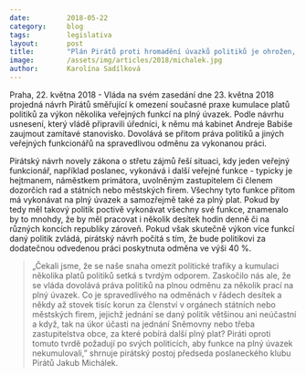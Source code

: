 ```yaml
---
date:         2018-05-22
category:     blog
tags:         legislativa
layout:       post
title:        "Plán Pirátů proti hromadění úvazků politiků je ohrožen, vládě bylo doporučeno negativní stanovisko"
image:        /assets/img/articles/2018/michalek.jpg
author:       Karolína Sadílková
---
```


 
Praha, 22. května 2018 - Vláda na svém zasedání dne 23. května 2018 projedná návrh Pirátů směřující k omezení současné praxe kumulace platů politiků za výkon několika veřejných funkcí na plný úvazek. Podle návrhu usnesení, který vládě připravili úředníci, k němu má kabinet Andreje Babiše zaujmout zamítavé stanovisko. Dovolává se přitom práva politiků a jiných veřejných funkcionářů na spravedlivou odměnu za vykonanou práci.

Pirátský návrh novely zákona o střetu zájmů řeší situaci, kdy jeden veřejný funkcionář, například poslanec, vykonává i další veřejné funkce - typicky je hejtmanem, náměstkem primátora, uvolněným zastupitelem či členem dozorčích rad a státních nebo městských firem. Všechny tyto funkce přitom má vykonávat na plný úvazek a samozřejmě také za plný plat. Pokud by tedy měl takový politik poctivě vykonávat všechny své funkce, znamenalo by to mnohdy, že by měl pracovat i několik desítek hodin denně či na různých koncích republiky zároveň. Pokud však skutečně výkon více funkcí daný politik zvládá, pirátský návrh počítá s tím, že bude politikovi za dodatečnou odvedenou práci poskytnuta odměna ve výši 40 %.  

> „Čekali jsme, že se naše snaha omezit politické trafiky a kumulaci několika platů politiků setká s tvrdým odporem. Zaskočilo nás ale, že se vláda dovolává práva politiků na plnou odměnu za několik prací na plný úvazek. Co je spravedlivého na odměnách v řádech desítek a někdy až stovek tisíc korun za členství v orgánech státních nebo městských firem, jejichž jednání se daný politik většinou ani neúčastní a když, tak na úkor účasti na jednání Sněmovny nebo třeba zastupitelstva obce, za které pobírá další plný plat? Piráti oproti tomuto tvrdě požadují po svých politicích, aby funkce na plný úvazek nekumulovali,” shrnuje pirátský postoj předseda poslaneckého klubu Pirátů Jakub Michálek.


